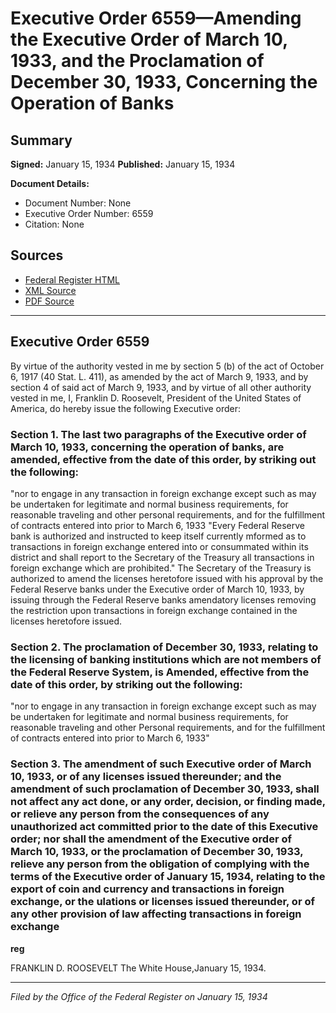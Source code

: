 # Executive Order 6559—Amending the Executive Order of March 10, 1933, and the Proclamation of December 30, 1933, Concerning the Operation of Banks

## Summary

**Signed:** January 15, 1934
**Published:** January 15, 1934

**Document Details:**
- Document Number: None
- Executive Order Number: 6559
- Citation: None

## Sources
- [Federal Register HTML](https://www.presidency.ucsb.edu/documents/executive-order-6559-amending-the-executive-order-march-10-1933-and-the-proclamation)
- [XML Source](None)
- [PDF Source](None)

---

## Executive Order 6559

By virtue of the authority vested in me by section 5 (b) of the act of October 6, 1917 (40 Stat. L. 411), as amended by the act of March 9, 1933, and by section 4 of said act of March 9, 1933, and by virtue of all other authority vested in me, I, Franklin D. Roosevelt, President of the United States of America, do hereby issue the following Executive order:
### Section 1. The last two paragraphs of the Executive order of March 10, 1933, concerning the operation of banks, are amended, effective from the date of this order, by striking out the following:

"nor to engage in any transaction in foreign exchange except such as may be undertaken for legitimate and normal business requirements, for reasonable traveling and other personal requirements, and for the fulfillment of contracts entered into prior to March 6, 1933
"Every Federal Reserve bank is authorized and instructed to keep itself currently mformed as to transactions in foreign exchange entered into or consummated within its district and shall report to the Secretary of the Treasury all transactions in foreign exchange which are prohibited."
The Secretary of the Treasury is authorized to amend the licenses heretofore issued with his approval by the Federal Reserve banks under the Executive order of March 10, 1933, by issuing through the Federal Reserve banks amendatory licenses removing the restriction upon transactions in foreign exchange contained in the licenses heretofore issued.

### Section 2. The proclamation of December 30, 1933, relating to the licensing of banking institutions which are not members of the Federal Reserve System, is Amended, effective from the date of this order, by striking out the following:

"nor to engage in any transaction in foreign exchange except such as may be undertaken for legitimate and normal business requirements, for reasonable traveling and other Personal requirements, and for the fulfillment of contracts entered into prior to March 6, 1933"
### Section 3. The amendment of such Executive order of March 10, 1933, or of any licenses issued thereunder; and the amendment of such proclamation of December 30, 1933, shall not affect any act done, or any order, decision, or finding made, or relieve any person from the consequences of any unauthorized act committed prior to the date of this Executive order; nor shall the amendment of the Executive order of March 10, 1933, or the proclamation of December 30, 1933, relieve any person from the obligation of complying with the terms of the Executive order of January 15, 1934, relating to the export of coin and currency and transactions in foreign exchange, or the ulations or licenses issued thereunder, or of any other provision of law affecting transactions in foreign exchange

**reg**

FRANKLIN D. ROOSEVELT
The White House,January 15, 1934.

---

*Filed by the Office of the Federal Register on January 15, 1934*
